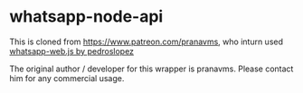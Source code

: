 # whatsapp-node-api

This is cloned from https://www.patreon.com/pranavms, who inturn used
[whatsapp-web.js by pedroslopez](https://github.com/pedroslopez/whatsapp-web.js)

The original author / developer for this wrapper is pranavms. Please contact him
for any commercial usage.
